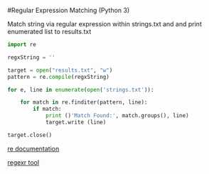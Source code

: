 #Regular Expression Matching (Python 3)

Match string via regular expression within strings.txt and and print enumerated list to results.txt

```python
import re

regxString = ''

target = open("results.txt", "w")
pattern = re.compile(regxString)

for e, line in enumerate(open('strings.txt')):

    for match in re.finditer(pattern, line):
        if match:
            print ()'Match Found:', match.groups(), line)
            target.write (line)

target.close()
```

[re documentation](https://docs.python.org/2/library/re.html)

[regexr tool](http://regexr.com/)
